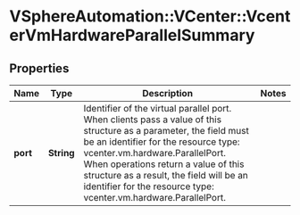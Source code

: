 # VSphereAutomation::VCenter::VcenterVmHardwareParallelSummary

## Properties
Name | Type | Description | Notes
------------ | ------------- | ------------- | -------------
**port** | **String** | Identifier of the virtual parallel port. When clients pass a value of this structure as a parameter, the field must be an identifier for the resource type: vcenter.vm.hardware.ParallelPort. When operations return a value of this structure as a result, the field will be an identifier for the resource type: vcenter.vm.hardware.ParallelPort. | 


